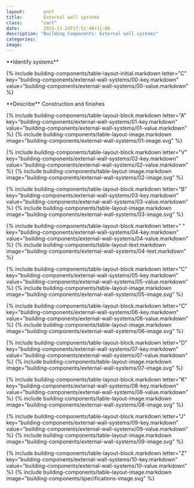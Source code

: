 ```yaml
---
layout:       post
title:        External wall systems
class:       "cart"
date:         2015-11-24T17:52:48+11:00
description: "Building Components: External wall systems"
categories:      
image:        
---
```

<div id="building-components">

<dl>

<div markdown="1" class="building-components-title">
<span class="transform-to-uppercase">**Identify systems**</span>
</div>

{% include building-components/table-layout-initial.markdown letter="C" key="building-components/external-wall-systems/00-key.markdown" value="building-components/external-wall-systems/00-value.markdown" %}

<div markdown="1" class="building-components-title">
<span class="transform-to-uppercase">**Describe** Construction and finishes</span>
</div>

{% include building-components/table-layout-block.markdown letter="A" key="building-components/external-wall-systems/01-key.markdown" value="building-components/external-wall-systems/01-value.markdown" %}
{% include building-components/table-layout-image.markdown image="building-components/external-wall-systems/01-image.svg" %}

{% include building-components/table-layout-block.markdown letter="V" key="building-components/external-wall-systems/02-key.markdown" value="building-components/external-wall-systems/02-value.markdown"  %}
{% include building-components/table-layout-image.markdown image="building-components/external-wall-systems/02-image.svg" %}

{% include building-components/table-layout-block.markdown letter="B" key="building-components/external-wall-systems/03-key.markdown" value="building-components/external-wall-systems/03-value.markdown"  %}
{% include building-components/table-layout-image.markdown image="building-components/external-wall-systems/03-image.svg" %}

{% include building-components/table-layout-block.markdown letter=" " key="building-components/external-wall-systems/04-key.markdown" value="building-components/external-wall-systems/04-value.markdown"  %}
{% include building-components/table-layout-text.markdown image="building-components/external-wall-systems/04-text.markdown" %}

{% include building-components/table-layout-block.markdown letter="C" key="building-components/external-wall-systems/05-key.markdown" value="building-components/external-wall-systems/05-value.markdown"  %}
{% include building-components/table-layout-image.markdown image="building-components/external-wall-systems/05-image.svg" %}

{% include building-components/table-layout-block.markdown letter="C" key="building-components/external-wall-systems/06-key.markdown" value="building-components/external-wall-systems/06-value.markdown"  %}
{% include building-components/table-layout-image.markdown image="building-components/external-wall-systems/06-image.svg" %}

{% include building-components/table-layout-block.markdown letter="D" key="building-components/external-wall-systems/07-key.markdown" value="building-components/external-wall-systems/07-value.markdown"  %}
{% include building-components/table-layout-image.markdown image="building-components/external-wall-systems/07-image.svg" %}

{% include building-components/table-layout-block.markdown letter="K" key="building-components/external-wall-systems/08-key.markdown" value="building-components/external-wall-systems/08-value.markdown"  %}
{% include building-components/table-layout-image.markdown image="building-components/external-wall-systems/08-image.svg" %}

{% include building-components/table-layout-block.markdown letter="J" key="building-components/external-wall-systems/09-key.markdown" value="building-components/external-wall-systems/09-value.markdown"  %}
{% include building-components/table-layout-image.markdown image="building-components/external-wall-systems/09-image.svg" %}

{% include building-components/table-layout-block.markdown letter="Z" key="building-components/external-wall-systems/10-key.markdown" value="building-components/external-wall-systems/10-value.markdown"  %}
{% include building-components/table-layout-image.markdown image="building-components/specifications-image.svg" %}


</dl>
</div>